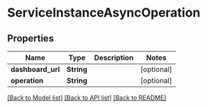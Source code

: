 # ServiceInstanceAsyncOperation

## Properties

Name | Type | Description | Notes
------------ | ------------- | ------------- | -------------
**dashboard_url** | **String** |  | [optional] 
**operation** | **String** |  | [optional] 

[[Back to Model list]](../README.md#documentation-for-models) [[Back to API list]](../README.md#documentation-for-api-endpoints) [[Back to README]](../README.md)


